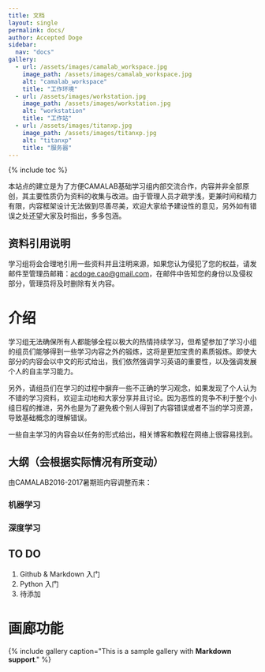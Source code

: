 ```yaml
---
title: 文档
layout: single
permalink: docs/
author: Accepted Doge
sidebar:
  nav: "docs"
gallery:
  - url: /assets/images/camalab_workspace.jpg
    image_path: /assets/images/camalab_workspace.jpg
    alt: "camalab_workspace"
    title: "工作环境"
  - url: /assets/images/workstation.jpg
    image_path: /assets/images/workstation.jpg
    alt: "workstation"
    title: "工作站"
  - url: /assets/images/titanxp.jpg
    image_path: /assets/images/titanxp.jpg
    alt: "titanxp"
    title: "服务器"
---
```


{% include toc %}

本站点的建立是为了方便CAMALAB基础学习组内部交流合作，内容并非全部原创，其主要性质仍为资料的收集与改进。由于管理人员才疏学浅，更兼时间和精力有限，内容框架设计无法做到尽善尽美，欢迎大家给予建设性的意见，另外如有错误之处还望大家及时指出，多多包涵。  

## 资料引用说明

学习组将会合理地引用一些资料并且注明来源，如果您认为侵犯了您的权益，请发邮件至管理员邮箱：acdoge.cao@gmail.com，在邮件中告知您的身份以及侵权部分，管理员将及时删除有关内容。

# 介绍

学习组无法确保所有人都能够全程以极大的热情持续学习，但希望参加了学习小组的组员们能够得到一些学习内容之外的锻炼，这将是更加宝贵的素质锻炼。即使大部分的内容会以中文的形式给出，我们依然强调学习英语的重要性，以及强调发展个人的自主学习能力。 

另外，请组员们在学习的过程中摒弃一些不正确的学习观念，如果发现了个人认为不错的学习资料，欢迎主动地和大家分享并且讨论。因为恶性的竞争不利于整个小组日程的推进，另外也是为了避免极个别人得到了内容错误或者不当的学习资源，导致基础概念的理解错误。

一些自主学习的内容会以任务的形式给出，相关博客和教程在网络上很容易找到。  

## 大纲（会根据实际情况有所变动）

由CAMALAB2016-2017暑期班内容调整而来： 

### 机器学习

### 深度学习

## TO DO

1. Github & Markdown 入门
2. Python 入门
3. 待添加


# 画廊功能


{% include gallery caption="This is a sample gallery with **Markdown support**." %}